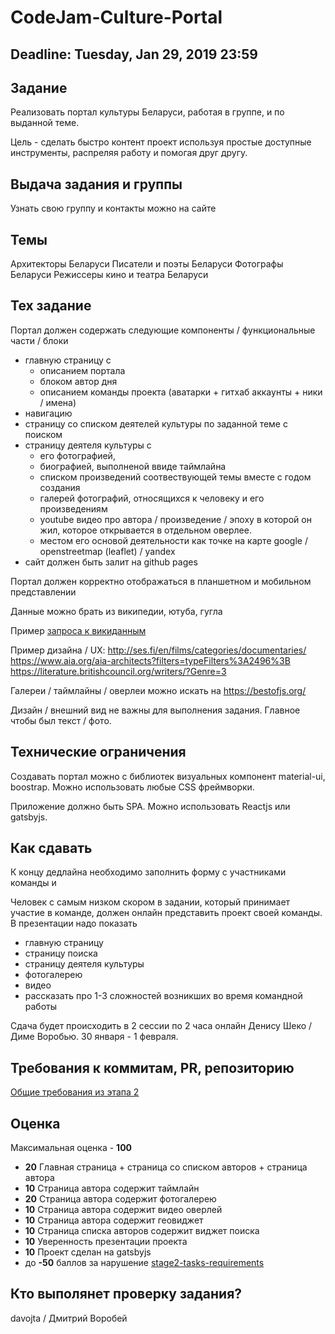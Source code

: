 # CodeJam-Culture-Portal

## Deadline: Tuesday, Jan 29, 2019 23:59

## Задание
Реализовать портал культуры Беларуси, работая в группе, и по выданной теме.

Цель - сделать быстро контент проект используя простые доступные инструменты, распреляя работу и помогая друг другу. 

## Выдача задания и группы
Узнать свою группу и контакты можно на сайте

## Темы
Архитекторы Беларуси
Писатели и поэты Беларуси
Фотографы Беларуси
Режиссеры кино и театра Беларуси 

## Тех задание
Портал должен содержать следующие компоненты / функциональные части / блоки

* главную страницу с 
  * описанием портала
  * блоком автор дня
  * описанием команды проекта (аватарки + гитхаб аккаунты + ники / имена)
* навигацию
* страницу со списком деятелей культуры по заданной теме с поиском
* страницу деятеля культуры с 
  * его фотографией, 
  * биографией, выполненой ввиде таймлайна
  * списком произведений соотвествующей темы вместе с  годом создания
  * галерей фотографий, относящихся к человеку и его произведениям
  * youtube видео про автора / произведение / эпоху в которой он жил, которое открывается в отдельном оверлее.
  * местом его основой деятельности как точке на карте google / openstreetmap (leaflet) / yandex
* сайт должен быть залит на github pages

Портал должен корректно отображаться в планшетном и мобильном представлении

Данные можно брать из википедии, ютуба, гугла

Пример [запроса к викиданным](https://query.wikidata.org/#SELECT%20%3Fitem%20%3FplaceofbirthLabel%20%3Fdob%20%3Fname%20WHERE%20%7B%0A%20%20%3Fitem%20wdt%3AP27%20wd%3AQ184.%0A%20%20%3Fitem%20wdt%3AP31%20wd%3AQ5.%0A%20%20OPTIONAL%20%7B%0A%20%20%20%20%3Fitem%20wdt%3AP19%20%3Fplaceofbirth.%0A%20%20%20%20%3Fplaceofbirth%20wdt%3AP625%20%3Fcoord.%0A%20%20%7D%0A%20%20OPTIONAL%20%7B%20%3Fitem%20wdt%3AP569%20%3Fdob.%20%7D%0A%20%20SERVICE%20wikibase%3Alabel%20%7B%20bd%3AserviceParam%20wikibase%3Alanguage%20%22en%2C%20by%2C%20ru%22.%20%7D%0A%20%20%3Fitem%20wdt%3AP106%20wd%3AQ2526255.%0A%20%20OPTIONAL%20%7B%20%20%7D%0A%20%20OPTIONAL%20%7B%20%3Fitem%20wdt%3AP1559%20%3Fname.%20%7D%0A%7D)


Пример дизайна / UX:
http://ses.fi/en/films/categories/documentaries/
https://www.aia.org/aia-architects?filters=typeFilters%3A2496%3B
https://literature.britishcouncil.org/writers/?Genre=3

Галереи / таймлайны / оверлеи можно искать на https://bestofjs.org/

Дизайн / внешний вид не важны для выполнения задания. Главное чтобы был текст / фото.

## Технические ограничения
Создавать портал можно с библиотек визуальных компонент material-ui, boostrap. Можно использовать любые СSS фреймворки.

Приложение должно быть SPA. Можно использовать Reactjs или gatsbyjs.

## Как сдавать

К концу дедлайна необходимо заполнить форму с участниками команды и 

Человек с самым низком скором в задании, который принимает участие в команде, должен онлайн представить проект своей команды. В презентации надо показать 

- главную страницу
- страницу поиска
- страницу деятеля культуры
- фотогалерею
- видео
- рассказать про 1-3 сложностей возникших во время командной работы 

Сдача будет происходить в 2 сессии по 2 часа онлайн Денису Шеко / Диме Воробью. 30 января - 1 февраля.

## Требования к коммитам, PR, репозиторию
[Общие требования из этапа 2](https://github.com/rolling-scopes-school/docs/blob/master/stage2-tasks-requirements.md)

## Оценка

Максимальная оценка - **100**

- **20** Главная страница + страница со списком авторов + страница автора
- **10** Страница автора содержит таймлайн
- **20**   Страница автора содержит фотогалерею
- **10**   Страница автора содержит видео оверлей
- **10**   Страница автора содержит геовиджет
- **10**   Страница cписка авторов содержит виджет поиска
- **10**   Уверенность презентации проекта
- **10** Проект сделан на gatsbyjs
- до **-50** баллов за нарушение [stage2-tasks-requirements](https://github.com/rolling-scopes-school/docs/blob/master/stage2-tasks-requirements.md)

## Кто выполянет проверку задания?
davojta / Дмитрий Воробей